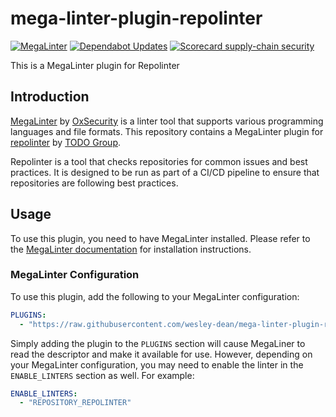 # mega-linter-plugin-repolinter

[![MegaLinter](https://github.com/wesley-dean/mega-linter-plugin-repolinter/actions/workflows/megalinter.yml/badge.svg)](https://github.com/wesley-dean/mega-linter-plugin-repolinter/actions/workflows/megalinter.yml)
[![Dependabot Updates](https://github.com/wesley-dean/mega-linter-plugin-repolinter/actions/workflows/dependabot/dependabot-updates/badge.svg)](https://github.com/wesley-dean/mega-linter-plugin-repolinter/actions/workflows/dependabot/dependabot-updates)
[![Scorecard supply-chain security](https://github.com/wesley-dean/mega-linter-plugin-repolinter/actions/workflows/scorecard.yml/badge.svg)](https://github.com/wesley-dean/mega-linter-plugin-repolinter/actions/workflows/scorecard.yml)

This is a MegaLinter plugin for Repolinter

## Introduction

[MegaLinter](https://github.com/oxsecurity/megalinter) by
[OxSecurity](https://github.com/oxsecurity) is a linter tool that supports
various programming languages and file formats. This repository contains a
MegaLinter plugin for
[repolinter](https://github.com/togogroup/repolinter) by
[TODO Group](https://github.com/todogroup/).

Repolinter is a tool that checks repositories for common issues and best
practices. It is designed to be run as part of a CI/CD pipeline to ensure that
repositories are following best practices.


## Usage

To use this plugin, you need to have MegaLinter installed. Please refer to the
[MegaLinter documentation](https://nvuillam.github.io/megalinter/) for
installation instructions.

### MegaLinter Configuration

To use this plugin, add the following to your MegaLinter configuration:

```yaml
PLUGINS:
  - "https://raw.githubusercontent.com/wesley-dean/mega-linter-plugin-repolinter/refs/heads/main/mega-linter-plugin-repolinter/repolinter.megalinter-descriptor.yml
```

Simply adding the plugin to the `PLUGINS` section will cause MegaLiner to read
the descriptor and make it available for use.  However, depending on your
MegaLinter configuration, you may need to enable the linter in the `ENABLE_LINTERS`
section as well.  For example:

```yaml
ENABLE_LINTERS:
  - "REPOSITORY_REPOLINTER"
```
